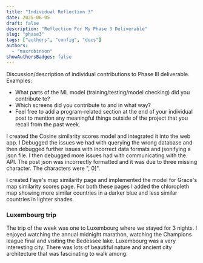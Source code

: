 ```yaml
---
title: "Individual Reflection 3"
date: 2025-06-05
draft: false
description: "Reflection For My Phase 3 Deliverable"
slug: "phase3"
tags: ["authors", "config", "docs"]
authors:
  - "maxrobinson"
showAuthorsBadges: false
---
```


Discussion/description of individual contributions to Phase
III deliverable. Examples:

- What parts of the ML model (training/testing/model
  checking) did you contribute to?
- Which screens did you contribute to and in what way?
- Feel free to add a program-related section at the end of
  your individual post to mention any meaningful things
  outside of the project that you recall from the past week.

I created the Cosine similarity scores model and integrated it into the web app. I Debugged the issues we had with querying the wrong database and then debugged further issues with incorrect data formats and jsonifying a json file. I then debugged more issues had with communicating with the API. The post json was incorrectly formatted and it was due to three missing character. The characters were ", 0]".

I created Faye's map similarity page and implemented the model for Grace's map similarity scores page.
For both these pages I added the chloropleth map showing more similar countries in a darker blue and less similar countries in lighter shades.

### Luxembourg trip

The trip of the week was one to Luxembourg where we stayed for 3 nights. I enjoyed watching the annual midnight marathon, watching the Champions league final and visiting the Bedessee lake. Luxembourg was a very interesting city. There was lots of beautiful nature and ancient city architecture that was fascinating to walk among.
